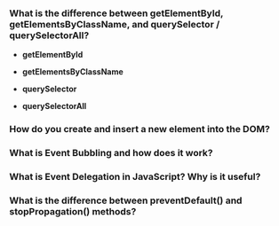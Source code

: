 ### What is the difference between getElementById, getElementsByClassName, and querySelector / querySelectorAll?

- **getElementById**

- **getElementsByClassName**
- **querySelector**
- **querySelectorAll**

### How do you create and insert a new element into the DOM?
### What is Event Bubbling and how does it work?
### What is Event Delegation in JavaScript? Why is it useful?

### What is the difference between preventDefault() and stopPropagation() methods?
